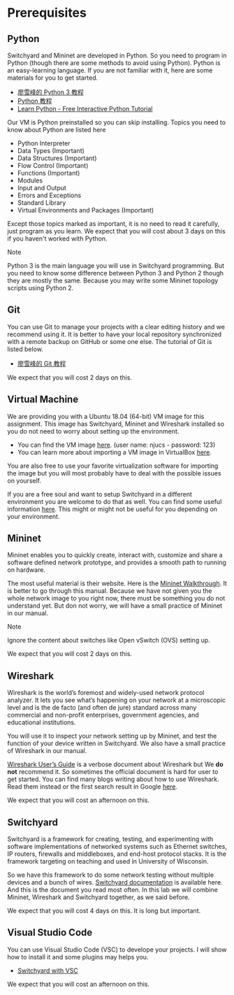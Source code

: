 # Prerequisites

## Python

Switchyard and Mininet are developed in Python. So you need to program in Python (though there are some methods to avoid using Python). Python is an easy-learning language. If you are not familiar with it, here are some materials for you to get started.

- [廖雪峰的 Python 3 教程](https://www.liaoxuefeng.com/wiki/1016959663602400)
- [Python 教程](https://docs.python.org/zh-cn/3/tutorial/index.html)
- [Learn Python - Free Interactive Python Tutorial](https://www.learnpython.org/)

Our VM is Python preinstalled so you can skip installing. Topics you need to know about Python are listed here

- Python Interpreter
- Data Types (Important)
- Data Structures (Important)
- Flow Control (Important)
- Functions (Important)
- Modules
- Input and Output
- Errors and Exceptions
- Standard Library
- Virtual Environments and Packages (Important)

Except those topics marked as important, it is no need to read it carefully, just program as you learn. We expect that you will cost about 3 days on this if you haven't worked with Python.

> [!NOTE]
> Python 3 is the main language you will use in Switchyard programming. But you need to know some difference between Python 3 and Python 2 though they are mostly the same. Because you may write some Mininet topology scripts using Python 2.

## Git

You can use Git to manage your projects with a clear editing history and we recommend using it. It is better to have your local repository synchronized with a remote backup on GitHub or some one else. The tutorial of Git is listed below.

- [廖雪峰的 Git 教程](https://www.liaoxuefeng.com/wiki/896043488029600)

We expect that you will cost 2 days on this.

## Virtual Machine

We are providing you with a Ubuntu 18.04 (64-bit) VM image for this assignment. This image has Switchyard, Mininet and Wireshark installed so you do not need to worry about setting up the environment.

- You can find the VM image [here](https://box.nju.edu.cn/d/123a70ac8ff34595b18f/).
(user name: njucs - password: 123)
- You can learn more about importing a VM image in VirtualBox [here](https://docs.oracle.com/cd/E26217_01/E26796/html/qs-import-vm.html).

You are also free to use your favorite virtualization software for importing the image but you will most probably have to deal with the possible issues on yourself.

If you are a free soul and want to setup Switchyard in a different environment you are welcome to do that as well. You can find some useful information [here](../../appendix/environment-setup.md). This might or might not be useful for you depending on your environment.

## Mininet

Mininet enables you to quickly create, interact with, customize and share a software defined network prototype, and provides a smooth path to running on hardware.

The most useful material is their website. Here is the [Mininet Walkthrough](http://mininet.org/walkthrough/). It is better to go through this manual. Because we have not given you the whole network image to you right now, there must be something you do not understand yet. But don not worry, we will have a small practice of Mininet in our manual.

> [!NOTE]
> Ignore the content about switches like Open vSwitch (OVS) setting up.

We expect that you will cost 2 days on this.

## Wireshark

Wireshark is the world’s foremost and widely-used network protocol analyzer. It lets you see what’s happening on your network at a microscopic level and is the de facto (and often de jure) standard across many commercial and non-profit enterprises, government agencies, and educational institutions.

You will use it to inspect your network setting up by Mininet, and test the function of your device written in Switchyard. We also have a small practice of Wireshark in our manual.

[Wireshark User’s Guide](https://www.wireshark.org/docs/wsug_html/) is a verbose document about Wireshark but We **do not** recommend it. So sometimes the official document is hard for user to get started. You can find many blogs writing about how to use Wireshark. Read them instead or the first search result in Google [here](https://www.howtogeek.com/104278/how-to-use-wireshark-to-capture-filter-and-inspect-packets/).

We expect that you will cost an afternoon on this.

## Switchyard

Switchyard is a framework for creating, testing, and experimenting with software implementations of networked systems such as Ethernet switches, IP routers, firewalls and middleboxes, and end-host protocol stacks. It is the framework targeting on teaching and used in University of Wisconsin.

So we have this framework to do some network testing without multiple devices and a bunch of wires. [Switchyard documentation](https://jsommers.github.io/switchyard/index.html) is available here. And this is the document you read most often. In this lab we will combine Mininet, Wireshark and Switchyard together, as we said before.

We expect that you will cost 4 days on this. It is long but important.

## Visual Studio Code

You can use Visual Studio Code (VSC) to develope your projects. I will show how to install it and some plugins may helps you.

- [Switchyard with VSC](./../../appendix/vscode.md)

We expect that you will cost an afternoon on this.
